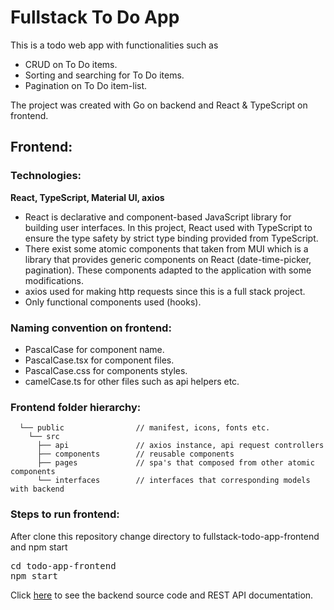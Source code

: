 # Fullstack To Do App

This is a todo web app with functionalities such as
-	CRUD on To Do items.
-	Sorting and searching for To Do items. 
-	Pagination on To Do item-list.

The project was created with Go on backend and React & TypeScript on frontend.

## Frontend:

### Technologies: 
**React, TypeScript, Material UI, axios**

-	React is declarative and component-based JavaScript library for building user interfaces. In this project, React used with TypeScript to ensure the type safety by strict type binding provided from TypeScript.
-	There exist some atomic components that taken from MUI which is a library that provides generic components on React (date-time-picker, pagination). These components adapted to the application with some modifications.
-	axios used for making http requests since this is a full stack project.
-	Only functional components used (hooks).
  
### Naming convention on frontend:

-	PascalCase for component name.
-	PascalCase.tsx for component files.
-	PascalCase.css for components styles.
-	camelCase.ts for other files such as api helpers etc.

### Frontend folder hierarchy:
      └── public                // manifest, icons, fonts etc.
        └── src
          ├── api               // axios instance, api request controllers
          ├── components        // reusable components
          ├── pages             // spa's that composed from other atomic components
          └── interfaces        // interfaces that corresponding models with backend
      
### Steps to run frontend:

After clone this repository change directory to fullstack-todo-app-frontend and npm start
<pre>
cd todo-app-frontend
npm start
</pre>

Click [here](https://github.com/yelimot/fullstack-todo-app-backend) to see the backend source code and REST API documentation.
